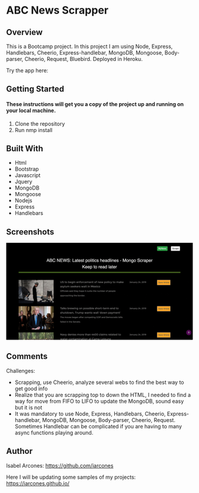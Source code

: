 # ABC News Scrapper

## Overview

This is a Bootcamp project.
In this project I am using Node, Express, Handlebars, Cheerio, Express-handlebar, MongoDB, Mongoose, Body-parser, Cheerio, Request, Bluebird. Deployed in Heroku.

Try the app here: 

## Getting Started

#### These instructions will get you a copy of the project up and running on your local machine.

1. Clone the repository
2. Run nmp install 

## Built With

- Html
- Bootstrap
- Javascript
- Jquery
- MongoDB
- Mongoose
- Nodejs
- Express
- Handlebars

## Screenshots
![](demo.gif)

## Comments

Challenges:
- Scrapping, use Cheerio, analyze several webs to find the best way to get good info
- Realize that you are scrapping top to down the HTML, I needed to find a way for move from FIFO to LIFO to update the MongoDB, sound easy but it is not
- It was mandatory to use Node, Express, Handlebars, Cheerio, Express-handlebar, MongoDB, Mongoose, Body-parser, Cheerio, Request. Sometimes Handlebar can be complicated if you are having to many async functions playing around.

## Author

Isabel Arcones: https://github.com/iarcones

Here I will be updating some samples of my projects: https://iarcones.github.io/





